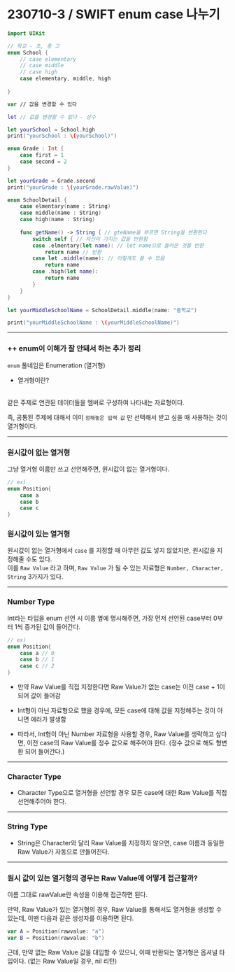 # 230710-3 / SWIFT enum case 나누기
```swift
import UIKit

// 학교 - 초, 중 고
enum School {
    // case elementary
    // case middle
    // case high
    case elementary, middle, high
    
}

var // 값을 변경할 수 있다

let // 값을 변경할 수 없다 - 상수

let yourSchool = School.high
print("yourSchool : \(yourSchool)")

enum Grade : Int {
    case first = 1
    case second = 2
}

let yourGrade = Grade.second
print("yourGrade : \(yourGrade.rawValue)")

enum SchoolDetail {
    case elmentary(name : String)
    case middle(name : String)
    case high(name : String)
    
    func getName() -> String { // gteName을 부르면 String을 반환한다
        switch self { // 자신이 가지는 값을 반환함
        case .elmentary(let name): // let name으로 들어온 것을 반환
            return name // 반환
        case let .middle(name): // 이렇게도 쓸 수 있음
            return name
        case .high(let name):
            return name
        }
    }
}

let yourMiddleSchoolName = SchoolDetail.middle(name: "중학교")

print("yourMiddleSchoolName : \(yourMiddleSchoolName)")
```
---
### ++ enum이 이해가 잘 안돼서 하는 추가 정리

`enum` 풀네임은 Enumeration (열거형)

- 열거형이란?
<br>
같은 주제로 연관된 데이터들을 멤버로 구성하여 나타내는 자료형이다.

즉, 공통된 주제에 대해서 이미 `정해놓은 입력 값` 만 선택해서 받고 싶을 때 사용하는 것이 열거형이다.

---

### 원시값이 없는 열거형

그냥 열거형 이름만 쓰고 선언해주면, 원시값이 없는 열거형이다.
```swift
// ex)
enum Position{
    case a
    case b
    case c
}
```
### 원시값이 있는 열거형

원시값이 없는 열거형에서 `case` 를 지정할 때 아무런 값도 넣지 않았지만, 원시값을 지정해줄 수도 있다.
<br>
이를 `Raw Value` 라고 하며, `Raw Value` 가 될 수 있는 자료형은 `Number, Character, String` 3가지가 있다.

---

### Number Type 

Int라는 타입을 enum 선언 시 이름 옆에 명시해주면,
가장 먼저 선언된 case부터 0부터 1씩 증가된 값이 들어간다.
```swift
// ex)
enum Position{
    case a // 0
    case b // 1
    case c // 2
}
```
- 만약 Raw Value를 직접 지정한다면  Raw Value가 없는 case는 이전 case + 1이 되어 값이 들어감

- Int형이 아닌 자료형으로 했을 경우에, 모든 case에 대해 값을 지정해주는 것이 아니면 에러가 발생함

- 따라서, Int형이 아닌 Number 자료형을 사용할 경우, Raw Value를 생략하고 싶다면, 
이전 case의 Raw Value를 정수 값으로 해주어야 한다. (정수 값으로 해도 형변환 되어 들어간다.)

---

### Character Type

- Character Type으로 열거형을 선언할 경우
모든 case에 대한 Raw Value를 직접 선언해주어야 한다.

---

### String Type

- String은 Character와 달리 Raw Value를 지정하지 않으면,
case 이름과 동일한 Raw Value가 자동으로 만들어진다.

---

### 원시 값이 있는 열거형의 경우는 Raw Value에 어떻게 접근할까?

이름 그대로 rawValue란 속성을 이용해 접근하면 된다.
 
만약, Raw Value가 있는 열거형의 경우,
Raw Value를 통해서도 열거형을 생성할 수 있는데, 이땐 다음과 같은 생성자를 이용하면 된다.
```swift
var A = Position(rawvalue: "a")
var B = Position(rawvalue: "b") 
```
근데, 만약 없는 Raw Value 값을 대입할 수 있으니,
이때 반환되는 열거형은 옵셔널 타입이다. (없는 Raw Value일 경우, nil 리턴)